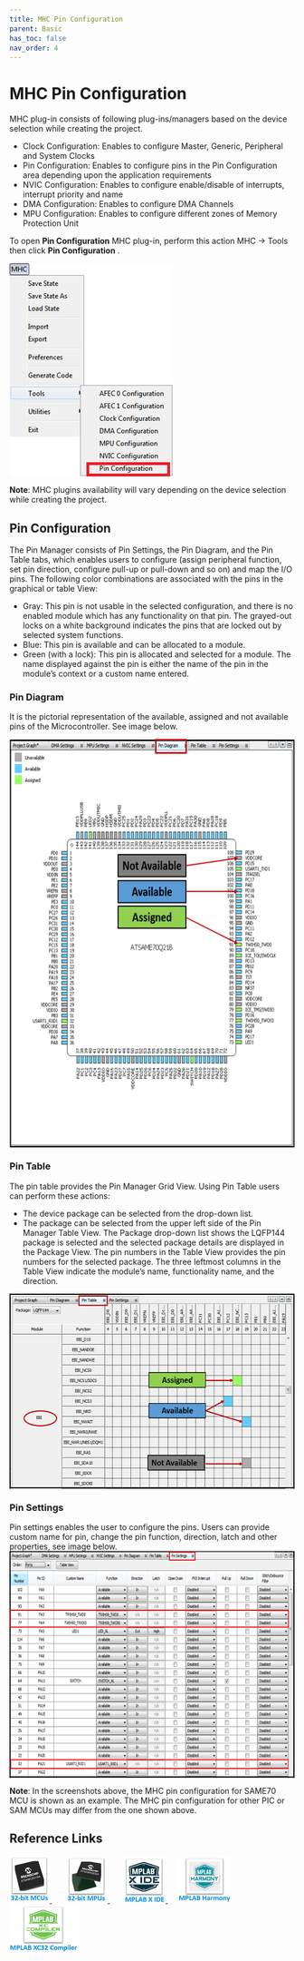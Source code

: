 ```yaml
---
title: MHC Pin Configuration
parent: Basic
has_toc: false
nav_order: 4
---
```


# MHC Pin Configuration

MHC plug-in consists of following plug-ins/managers based on the device selection while creating the project.

- Clock Configuration: Enables to configure Master, Generic, Peripheral and System Clocks
- Pin Configuration: Enables to configure pins in the Pin Configuration area depending upon the application requirements
- NVIC Configuration: Enables to configure enable/disable of interrupts, interrupt priority and name
- DMA Configuration: Enables to configure DMA Channels
- MPU Configuration: Enables to configure different zones of Memory Protection Unit

To open **Pin Configuration** MHC plug-in, perform this action MHC → Tools then click **Pin Configuration** .

<img src = "images/figure_5.11.png" width="288" height="377" align="middle">  

**Note**: MHC plugins availability will vary depending on the device selection while creating the project.

## Pin Configuration

The Pin Manager consists of Pin Settings, the Pin Diagram, and the Pin Table tabs, which enables users to configure (assign peripheral function, set pin direction, configure pull-up or pull-down and so on) and map the I/O pins.
The following color combinations are associated with the pins in the graphical or table View:

- Gray: This pin is not usable in the selected configuration, and there is no enabled module which has any functionality on that pin. The grayed-out locks on a white background indicates the pins that are locked out by selected system functions.
- Blue: This pin is available and can be allocated to a module.
- Green (with a lock): This pin is allocated and selected for a module. The name displayed against the pin is either the name of the pin in the module’s context or a custom name entered.

### Pin Diagram
It is the pictorial representation of the available, assigned and not available pins of the Microcontroller. See image below.

<img src = "images/figure_5.13.png" width="645" height="720" align="middle">  

### Pin Table
The pin table provides the Pin Manager Grid View. Using Pin Table users can perform these actions:

- The device package can be selected from the drop-down list.
- The package can be selected from the upper left side of the Pin Manager Table View.
The Package drop-down list shows the LQFP144 package is selected and the selected package details are displayed in the Package View. The pin numbers in the Table View provides the pin numbers for the selected package. The three leftmost columns in the Table View indicate the module’s name, functionality name, and the direction.
<img src = "images/figure_5.14.png" width="558" height="344" align="middle">  

### Pin Settings
Pin settings enables the user to configure the pins. Users can provide custom name for pin, change the pin function, direction, latch and other properties, see image below.
<img src = "images/figure_5.15.png" width="700" height="400" align="middle">  


**Note**: In the screenshots above, the MHC pin configuration for SAME70 MCU is shown as an example. The MHC pin configuration for other PIC or SAM MCUs may differ from the one shown above. 

## Reference Links
[<a href="https://www.microchip.com/design-centers/32-bit" target="_blank"> <img src="../../r_images/32_bit_mcus.png"> </a>]()  &nbsp; &nbsp; &nbsp; [<a href="https://www.microchip.com/design-centers/32-bit-mpus" target="_blank"> <img src="../../r_images/32_bit_mpus.png"> </a>]()  &nbsp; &nbsp; &nbsp; [<a href="https://www.microchip.com/mplab/mplab-x-ide" target="_blank"> <img src="../../r_images/mplab_x_ide.png"> </a>]()  &nbsp; &nbsp; [<a href="https://www.microchip.com/mplab/mplab-harmony" target="_blank"> <img src="../../r_images/mplab_harmony.png"> </a>]() [<a href="https://www.microchip.com/mplab/compilers" target="_blank"> <img src="../../r_images/mplab_compiler.png"> </a>]()  
